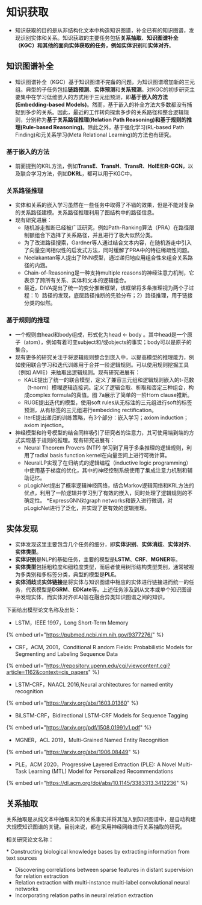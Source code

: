 # 知识获取

* 知识获取的目的是从非结构化文本中构造知识图谱，补全已有的知识图谱，发现识别实体和关系。知识获取的主要任务包括**关系抽取**、**知识图谱补全（KGC）和其他的面向实体获取的任务，例如实体识别**和**实体对齐**。

## 知识图谱补全

* 知识图谱补全（KGC）基于知识图谱不完备的问题，为知识图谱增加新的三元组。典型的子任务包括**链路预测**、**实体预测**和**关系预测**。对KGC的初步研究主要集中在学习低维嵌入的方式用于三元组预测，即**基于嵌入的方法(Embedding-based Models)**。然而，基于嵌入的补全方法大多数都没有捕捉到多步的关系。因此，最近的工作转向探索多步的关系路径和整合逻辑规则，分别称为**基于关系路径推理(Relation Path Reasoning)和基于规则的推理(Rule-based Reasoning)**。除此之外，基于强化学习(RL-based Path Finding)和元关系学习(Meta Relational Learning)的方法也有研究。

### 基于嵌入的方法

* 前面提到的KRL方法，例如**TransE**、**TransH**、**TransR**、**HolE**和**R-GCN**，以及联合学习方法，例如**DKRL**，都可以用于KGC中。

### 关系路径推理

* 实体和关系的嵌入学习虽然在一些任务中取得了不错的效果，但是不能对复杂的关系路径建模。关系路径推理利用了图结构中的路径信息。
* 现有研究进展：
  * 随机游走推断已经被广泛研究，例如Path-Ranking算法（PRA）在路径限制额组合下选择了关系路径，并且进行了极大似然分类。
  * 为了改进路径搜索，Gardner等人通过结合文本内容，在随机游走中引入了向量空间相似性的启发式方法，同时缓解了PRA中的特征稀疏性问题。
  * Neelakantan等人提出了RNN模型，通过递归地应用组合性来组合关系路径的内涵。
  * Chain-of-Reasoning是一种支持multiple reasons的神经注意力机制，它表示了跨所有关系、实体和文本的逻辑组合。
  * 最近，DIVA提出了统一的变分推断框架，该框架将多条推理视为两个子过程：1）路径的发现，底层路径推断的先验分布；2）路径推理，用于链接分类的似然。

### 基于规则的推理

* 一个规则由head和body组成，形式化为head ← body 。其中head是一个原子（atom），例如有着可变subject和/或objects的事实；body可以是原子的集合。
* 现有更多的研究关注于将逻辑规则整合到嵌入中，以提高模型的推理能力，例如使用联合学习和迭代训练用于合并一阶逻辑规则。可以使用规则挖掘工具（例如 AMIE）来抽取出逻辑规则。现有研究进展有：
  * KALE提出了统一的联合模型，定义了兼容三元组和逻辑规则嵌入的t-范数（t-norm）模糊逻辑连接词。定义了逻辑合取、析取和否定三种组合，构成complex formula的真值。图 7a展示了简单的一阶Horn clause推断。
  * RUGE提出迭代的模型，使用soft rules从无标注的三元组进行soft的标签预测，从有标签的三元组进行embedding rectification。
  * IterE提出递归的训练策略，有3个部分：嵌入学习；axiom induction；axiom injection。
* 神经模型和符号模型的结合同样吸引了研究者的注意力，其可使用端到端的方式实现基于规则的推理。现有研究进展有：
  * Neural Theorem Provers (NTP) 学习到了用于多条推理的逻辑规则，利用了radial basis function kernel在向量空间上进行可微计算。
  * NeuralLP实现了在归纳式的逻辑编程（inductive logic programming）中使用基于梯度的优化，其中的神经控制系统使用了集成注意力机制和辅助记忆。
  * pLogicNet提出了概率逻辑神经网络，结合Markov逻辑网络和KRL方法的优点，利用了一阶逻辑并学习到了有效的嵌入，同时处理了逻辑规则的不确定性。
  *ExpressGNN对graph networks和嵌入进行微调，对pLogicNet进行了泛化，并实现了更有效的逻辑推理。

## 实体发现

* 实体发现这里主要包含几个任务的细分，即**实体识别**、**实体消歧**、**实体对齐**、**实体类型**。
* **实体识别**是NLP的基础任务，主要的模型是**LSTM**、**CRF**、**MGNER**等。
* **实体类型**包括粗粒度和细粒度类型，而后者使用树形结构类型类别，通常被视为多类别和多标签分类，典型的模型是**PLE**。
* **实体消歧**或**实体链接**是将实体与知识图谱中相应的实体进行链接进而统一的任务，代表模型是**DSRM**、**EDKate**等。上述任务涉及到从文本或单个知识图谱中发现实体，而实体对齐(EA)旨在融合异类知识图谱之间的知识。

下面给出模型论文名称及出处：

* LSTM，IEEE 1997，Long Short-Term Memory

{% embed url="https://pubmed.ncbi.nlm.nih.gov/9377276/" %}

* CRF，ACM, 2001，Conditional R andom Fields: Probabilistic Models for Segmenting and Labeling Sequence Data

{% embed url="https://repository.upenn.edu/cgi/viewcontent.cgi?article=1162&context=cis_papers" %}

* LSTM-CRF，NAACL 2016,Neural architectures for named entity recognition

{% embed url="https://arxiv.org/abs/1603.01360" %}

* BiLSTM-CRF，Bidirectional LSTM-CRF Models for Sequence Tagging

{% embed url="https://arxiv.org/pdf/1508.01991v1.pdf" %}

* MGNER，ACL 2019，Multi-Grained Named Entity Recognition

{% embed url="https://arxiv.org/abs/1906.08449" %}

* PLE，ACM 2020，Progressive Layered Extraction (PLE): A Novel Multi-Task Learning (MTL) Model for Personalized Recommendations

{% embed url="https://dl.acm.org/doi/abs/10.1145/3383313.3412236" %}

## 关系抽取

关系抽取是从纯文本中抽取未知的关系事实并将其加入到知识图谱中，是自动构建大规模知识图谱的关键。目前来说，都在采用神经网络进行关系抽取的研究。

相关研究论文名称：

​* Constructing biological knowledge bases by extracting information from text sources
* Discovering correlations between sparse features in distant supervision for relation extraction
* Relation extraction with multi-instance multi-label convolutional neural networks
* Incorporating relation paths in neural relation extraction
